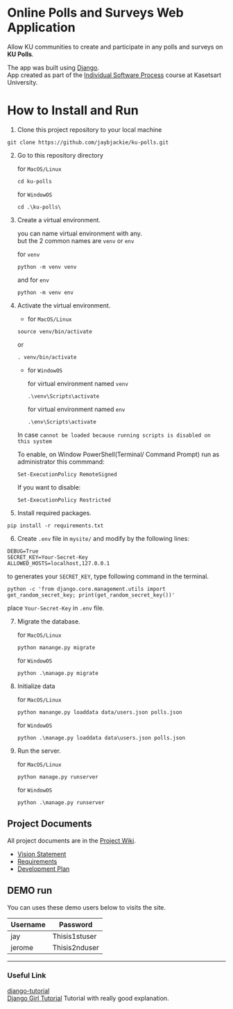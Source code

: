# Online Polls and Surveys Web Application 

Allow KU communities to create and participate in any polls and surveys on **KU Polls**. <br>

The app was built using [Django](https://www.djangoproject.com/). <br>
App created as part of the [Individual Software Process](
https://cpske.github.io/ISP) course at Kasetsart University.

# How to Install and Run

1. Clone this project repository to your local machine
````
git clone https://github.com/jaybjackie/ku-polls.git
````
2. Go to  this repository directory<br>
   
   for `MacOS/Linux`
   ````
   cd ku-polls
   ````
   
   for `WindowOS`
   ````
   cd .\ku-polls\
   ````

3. Create a virtual environment. <br>

    you can name virtual environment with any. <br>
    but the 2 common names are `venv` or `env`

    for `venv`
    ````
    python -m venv venv
    ````
    and for `env`<br>
    
       python -m venv env

4. Activate the virtual environment.<br>

    - for `MacOS/Linux`<br>
    ````
    source venv/bin/activate
    ````
    or<br>
    ````    
    . venv/bin/activate
    ````

    - for `WindowOS`<br>

        for virtual environment named `venv`
        ````
        .\venv\Scripts\activate
        ````
        
        for virtual environment named `env`
        ````
        .\env\Scripts\activate
        ````
        
    In case `cannot be loaded because running scripts is disabled on this system`
        
     To enable, on Window PowerShell(Terminal/ Command Prompt) run as administrator this commmand:
     ````
    Set-ExecutionPolicy RemoteSigned
    ````
    
    If you want to disable:
    ````
    Set-ExecutionPolicy Restricted
    ````
    
5. Install required packages.

````
pip install -r requirements.txt
````

6. Create `.env` file in `mysite/` and modify by the following lines:

````
DEBUG=True
SECRET_KEY=Your-Secret-Key
ALLOWED_HOSTS=localhost,127.0.0.1
````    

   to generates your `SECRET_KEY`, type following command in the terminal.

   ````
   python -c 'from django.core.management.utils import get_random_secret_key; print(get_random_secret_key())'
   ````
   
place `Your-Secret-Key` in `.env` file.

7. Migrate the database.

    for `MacOS/Linux`
    ````
    python manange.py migrate
    ````
    
    for `WindowOS`
    ````
    python .\manage.py migrate
    ````
    
8. Initialize data

    for `MacOS/Linux`
    ````
    python manange.py loaddata data/users.json polls.json
    ````
    
    for `WindowOS`
    ````
    python .\manage.py loaddata data\users.json polls.json
    ````

9. Run the server.
 
   for `MacOS/Linux`
   ````
   python manage.py runserver
   ````
   
   for `WindowOS`
    ````
    python .\manage.py runserver
    ````
    
    
## Project Documents

All project documents are in the [Project Wiki](../../wiki/Home).

- [Vision Statement](../../wiki/Vision%20Statement)<br>
- [Requirements](../../wiki/Requirements)<br>
- [Development Plan](../../wiki/Development%20Plan)<br>

## DEMO run
You can uses these demo users below to visits the site.

| Username  | Password  |
|-----------|-----------|
|   jay   | Thisis1stuser |
|  jerome | Thisis2nduser |


***
### Useful Link
[django-tutorial](https://docs.djangoproject.com/en/4.1/intro/tutorial01/) <br>
[Django Girl Tutorial](https://tutorial.djangogirls.org/en/) Tutorial with really good explanation.